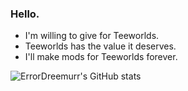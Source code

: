 ### Hello.

- I'm willing to give for Teeworlds.
- Teeworlds has the value it deserves.
- I'll make mods for Teeworlds forever.

![ErrorDreemurr's GitHub stats](https://github-readme-stats.vercel.app/api?username=ErrorDreemurr&show_icons=true&theme=algolia)
